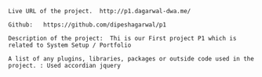     Live URL of the project.  http://p1.dagarwal-dwa.me/
	
	Github:   https://github.com/dipeshagarwal/p1
	
    Description of the project:  Thi is our First project P1 which is related to System Setup / Portfolio

    A list of any plugins, libraries, packages or outside code used in the project. : Used accordian jquery 
